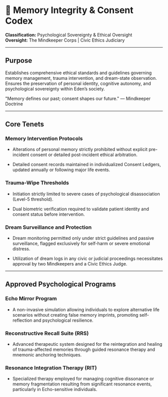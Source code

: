 # **🧠 Memory Integrity & Consent Codex**

**Classification:** Psychological Sovereignty & Ethical Oversight  
 **Oversight:** The Mindkeeper Corps | Civic Ethics Judiciary

---

## **Purpose**

Establishes comprehensive ethical standards and guidelines governing memory management, trauma intervention, and dream-state observation. Ensures the preservation of personal identity, cognitive autonomy, and psychological sovereignty within Eden’s society.

"Memory defines our past; consent shapes our future." — Mindkeeper Doctrine

---

## **Core Tenets**

### **Memory Intervention Protocols**

* Alterations of personal memory strictly prohibited without explicit pre-incident consent or detailed post-incident ethical arbitration.

* Detailed consent records maintained in individualized Consent Ledgers, updated annually or following major life events.

### **Trauma-Wipe Thresholds**

* Initiation strictly limited to severe cases of psychological disassociation (Level-5 threshold).

* Dual biometric verification required to validate patient identity and consent status before intervention.

### **Dream Surveillance and Protection**

* Dream monitoring permitted only under strict guidelines and passive surveillance, flagged exclusively for self-harm or severe emotional distress.

* Utilization of dream logs in any civic or judicial proceedings necessitates approval by two Mindkeepers and a Civic Ethics Judge.

---

## **Approved Psychological Programs**

### **Echo Mirror Program**

* A non-invasive simulation allowing individuals to explore alternative life scenarios without creating false memory imprints, promoting self-reflection and psychological resilience.

### **Reconstructive Recall Suite (RRS)**

* Advanced therapeutic system designed for the reintegration and healing of trauma-affected memories through guided resonance therapy and mnemonic anchoring techniques.

### **Resonance Integration Therapy (RIT)**

* Specialized therapy employed for managing cognitive dissonance or memory fragmentation resulting from significant resonance events, particularly in Echo-sensitive individuals.


